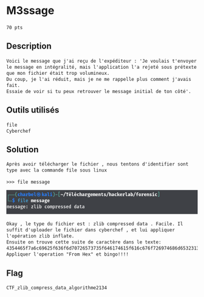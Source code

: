 # M3ssage
```
70 pts
```
## Description
```
Voici le message que j'ai reçu de l'expéditeur : 'Je voulais t'envoyer le message en intégralité, mais l'application l'a rejeté sous prétexte que mon fichier était trop volumineux.
Du coup, je l'ai réduit, mais je ne me rappelle plus comment j'avais fait.
Essaie de voir si tu peux retrouver le message initial de ton côté'.
```

## Outils utilisés
```
file
Cyberchef
```
## Solution
```
Après avoir télécharger le fichier , nous tentons d'identifier sont type avec la commande file sous linux
```
`>>> file message `

<img src="File/file.png">

```
Okay , le type du fichier est : zlib compressed data . Facile. Il suffit d'uploader le fichier dans cyberchef , et lui appliquer
l'opération zlib inflate.
Ensuite on trouve cette suite de caractère dans le texte: 4354465f7a6c69625f636f6d70726573735f646174615f616c676f726974686d6532313334
Appliquer l'operation "From Hex" et bingo!!!!
```
## Flag
```
CTF_zlib_compress_data_algorithme2134
```
